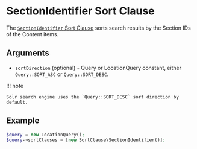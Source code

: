 # SectionIdentifier Sort Clause

The [`SectionIdentifier` Sort Clause](https://github.com/ezsystems/ezplatform-kernel/blob/v1.0.0/eZ/Publish/API/Repository/Values/Content/Query/SortClause/SectionIdentifier.php)
sorts search results by the Section IDs of the Content items.

## Arguments

- `sortDirection` (optional) - Query or LocationQuery constant, either `Query::SORT_ASC` or `Query::SORT_DESC`.

!!! note

    Solr search engine uses the `Query::SORT_DESC` sort direction by default.

## Example

``` php
$query = new LocationQuery();
$query->sortClauses = [new SortClause\SectionIdentifier()];
```
